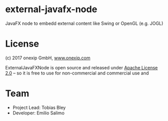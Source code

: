 # external-javafx-node
JavaFX node to embedd external content like Swing or OpenGL (e.g. JOGL)


# License #
(c) 2017 onexip GmbH, www.onexip.com

ExternalJavaFXNode is open source and released under [Apache License 2.0](https://www.apache.org/licenses/LICENSE-2.0) –  so it is free to use for non-commercial and commercial use and

# Team #
* Project Lead: Tobias Bley
* Developer: Emilio Salimo

